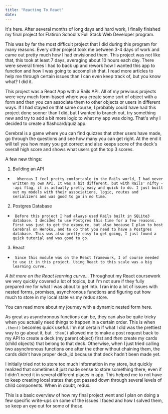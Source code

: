 ```yaml
---
title: "Reacting To React"
date:
---
```


It's here. After several months of long days and hard work, I finally finished my final project for Flatiron School's Full Stack Web Developer program.

This was by far the most difficult project that I did during this program for many reasons. Every other project took me between 3-4 days of work and came out pretty much how I had envisioned them. This project was not like that, this took at least 7 days, averaging about 10 hours each day. There were several times I had to back up and rework how I wanted this app to function and how I was going to accomplish that. I read more articles to help me through certain issues than I can even keep track of, but you know what? I did it.

This project was a React App with a Rails API. All of my previous projects were very much form-based where you create some sort of object with a form and then you can associate them to other objects or users in different ways. If I had stayed on that same course, I probably could have had this project done sooner than I did, but I wanted to branch out, try something new and try to add a bit more logic to what my app was doing. That's why I decided to create a flashcard/quiz app.

Cerebral is a game where you can find quizzes that other users have made, go through the questions and see how many you can get right. At the end it will tell you how many you got correct and also keeps score of the deck's overall high score and shows what users got the top 3 scores.

A few new things:
1. Building an API
*       Whereas I feel pretty comfortable in the Rails world, I had never written my own API. It was a bit different, but with Rails' nifty --api flag, it is actually pretty easy and quick to do. I just built out my models with their associations, logic, routes and serializers and was good to go in no time.


2. Postgres Database
*      Before this project I had always used Rails built in SQLite3 database. I decided to use Postgres this time for a few reasons. First was just to get the exposure, but also because I plan to host Cerebral on Heroku, and to do that you need to have a Postgres database. This was also pretty easy to get going, I just found a quick tutorial and was good to go.

3. React
*      Since this module was on the React framework, I of course needed to use it in this project. Using React to this scale was a big learning curve.

*A bit more on the React learning curve...*
Throughout my React coursework we very quickly covered a lot of topics, but I'm not sure if they fully prepared me for what I was about to get into. I ran into a lot of issues with nested forms, promises, asynchronous functions and figuring out how much to store in my local state vs my redux store.

You can read more about my journey with a dynamic nested form here.

As great as asynchronous functions can be, they can also be quite tricky when you actually need things to happen in a certain order. This is when `.then()` becomes quick useful. I'm not certain if what I did was the prettiest way to go about it, but `.then()` allowed me to make a post request back to my API to create a deck (my parent object) first and *then* create my cards (child objects) that belong to that deck. Otherwise, when I just tried calling two asynchronous functions one after the other without chaining them, the cards didn't have proper deck_id because that deck hadn't been made yet.

I initially tried not to store too much information in my store, but quickly realized that sometimes it just made sense to store something there, even if I didn't need it in several different places in app. This helped me to not have to keep creating local states that got passed down through several levels of child components. When in doubt, redux.

This is a basic overview of how my final project went and I plan on doing a few specific write-ups on some of the issues I faced and how I solved them, so keep an eye out for some of those.
